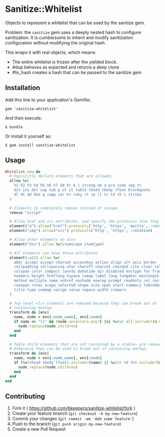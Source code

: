 # Sanitize::Whitelist

Objects to represent a whitelist that can be used by the sanitize gem.

Problem: the `sanitize` gem uses a deeply nested hash to configure sanitization. It is cumbersome to inherit and modify sanitization configuration without modifying the original hash.

This wraps it with real objects, which means:

- The entire whitelist is frozen after the yielded block.
- #dup behaves as expected and returns a deep clone
- #to_hash creates a hash that can be passed to the sanitize gem

## Installation

Add this line to your application's Gemfile:

    gem 'sanitize-whitelist'

And then execute:

    $ bundle

Or install it yourself as:

    $ gem install sanitize-whitelist

## Usage

```ruby
Whitelist.new do
  # Explicitly declare elements that are allowed.
  allow %w(
    h1 h2 h3 h4 h5 h6 h7 h8 br b i strong em a pre code img tt
    div ins del sup sub p ol ul table thead tbody tfoot blockquote
    dl dt dd kbd q samp var hr ruby rt rp li tr td th s strike
  )

  # Elements to completely remove instead of escape.
  remove "script"

  # Allow href and src attributes, and specify the protocols that they can use.
  element("a").allow("href").protocols('http', 'https', 'mailto', :relative, 'github-windows', 'github-mac')
  element("img").allow("src").protocols('http', 'https', :relative)

  # Allow other elements on divs
  element("div").allow %w(itemscope itemtype)

  # All elements can have these attributes
  element(:all).allow %w(
    abbr accept accept-charset accesskey action align alt axis border
    cellpadding cellspacing char charoff charset checked cite clear cols
    colspan color compact coords datetime dir disabled enctype for frame
    headers height hreflang hspace ismap label lang longdesc maxlength media
    method multiple name nohref noshade nowrap prompt readonly rel rev rows
    rowspan rules scope selected shape size span start summary tabindex target
    title type usemap valign value vspace width itempro
  )

  # Top-level <li> elements are removed because they can break out of
  # containing markup.
  transform do |env|
    name, node = env[:node_name], env[:node]
    if name == "li" && !node.ancestors.any?{ |n| %w(ul ol).include?(n.name) }
      node.replace(node.children)
    end
  end

  # Table child elements that are not contained by a <table> are removed.
  # Otherwise they can be used to break out of containing markup.
  transform do |env|
    name, node = env[:node_name], env[:node]
    if (%w(thead tbody tfoot).include?(name) || %w(tr td th).include?(name)) && !node.ancestors.any? { |n| n.name == "table" }
      node.replace(node.children)
    end
  end
end
```

## Contributing

1. Fork it ( https://github.com/bkeepers/sanitize-whitelist/fork )
2. Create your feature branch (`git checkout -b my-new-feature`)
3. Commit your changes (`git commit -am 'Add some feature'`)
4. Push to the branch (`git push origin my-new-feature`)
5. Create a new Pull Request
